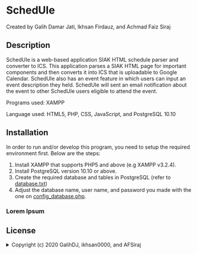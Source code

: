 # SchedUIe
Created by Galih Damar Jati, Ikhsan Firdauz, and Achmad Faiz Siraj

## Description
SchedUIe is a web-based application SIAK HTML schedule parser and converter to ICS. This application parses a SIAK HTML page for important components and then converts it into ICS that is uploadable to Google Calendar. SchedUIe also has an event feature in which users can input an event description they held. SchedUIe will sent an email notification about the event to other SchedUIe users eligible to attend the event.

Programs used: XAMPP

Language used: HTML5, PHP, CSS, JavaScript, and PostgreSQL 10.10

## Installation
In order to run and/or develop this program, you need to setup the required environment first. Below are the steps:
1. Install XAMPP that supports PHP5 and above (e.g XAMPP v3.2.4).
2. Install PostgreSQL version 10.10 or above.
3. Create the required database and tables in PostgreSQL (refer to [database.txt](Database.txt))
4. Adjust the database name, user name, and password you made with the one on [config_database.php](config_database.php).



### Lorem Ipsum

## License
<details>
  <summary>Copyright (c) 2020 GalihDJ, ikhsan0000, and AFSiraj</summary>

<p align="justify">Permission is hereby granted, free of charge, to any person obtaining a copy
of this software and associated documentation files (the "Software"), to deal
in the Software without restriction, including without limitation the rights
to use, copy, modify, merge, publish, distribute, sublicense, and/or sell
copies of the Software, and to permit persons to whom the Software is
furnished to do so, subject to the following conditions:</p>

<p align="justify">The above copyright notice and this permission notice shall be included in all
copies or substantial portions of the Software.</p>

<p align="justify">The software is provided "as is", without warranty of any kind, express or
Implied, including but not limited to the warranties of merchantability,
Fitness for a particular purpose and noninfringement. In no event shall the
Authors or copyright holders be liable for any claim, damages or other
Liability, whether in an action of contract, tort or otherwise, arising from,
Out of or in connection with the software or the use or other dealings in the
Software.</p>

</details>

